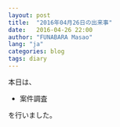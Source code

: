 ```yaml
---
layout: post
title:  "2016年04月26日の出来事"
date:   2016-04-26 22:00
author: "FUNABARA Masao"
lang: "ja"
categories: blog
tags: diary
---
```


本日は、

* 案件調査

を行いました。
